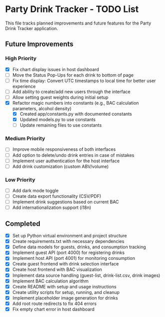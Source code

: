 # Party Drink Tracker - TODO List

This file tracks planned improvements and future features for the Party Drink Tracker application.

## Future Improvements

### High Priority
- [x] Fix chart display issues in host dashboard
- [ ] Move the Status Pop-Ups for each drink to bottom of page
- [ ] Fix time display: Convert UTC timestamps to local time for better user experience
- [ ] Add ability to create/add new users through the interface
- [ ] Allow setting guest weights during initial setup
- [x] Refactor magic numbers into constants (e.g., BAC calculation parameters, alcohol density)
  - [x] Created app/constants.py with documented constants
  - [x] Updated models.py to use constants
  - [ ] Update remaining files to use constants

### Medium Priority
- [ ] Improve mobile responsiveness of both interfaces
- [ ] Add option to delete/undo drink entries in case of mistakes
- [ ] Implement user authentication for the host interface
- [ ] Add drink customization (custom ABV/volume)

### Low Priority
- [ ] Add dark mode toggle
- [ ] Create data export functionality (CSV/PDF)
- [ ] Implement drink suggestions based on current BAC
- [ ] Add internationalization support (i18n)

## Completed
- [x] Set up Python virtual environment and project structure
- [x] Create requirements.txt with necessary dependencies
- [x] Define data models for guests, drinks, and consumption tracking
- [x] Implement guest API (port 4000) for registering drinks
- [x] Implement host API (port 4001) for monitoring consumption
- [x] Create guest frontend with drink selection interface
- [x] Create host frontend with BAC visualization
- [x] Implement data source handling (guest-list, drink-list.csv, drink images)
- [x] Implement BAC calculation algorithm
- [x] Create README with setup and usage instructions
- [x] Create utility scripts for setup, running, and cleanup
- [x] Implement placeholder image generation for drinks
- [x] Add root route redirects to fix 404 errors
- [x] Fix empty chart error in host dashboard
